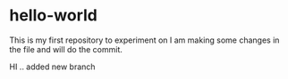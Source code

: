# hello-world
This is my first repository to experiment on 
I am making some changes in the file and will do the commit.

HI .. added new branch 
